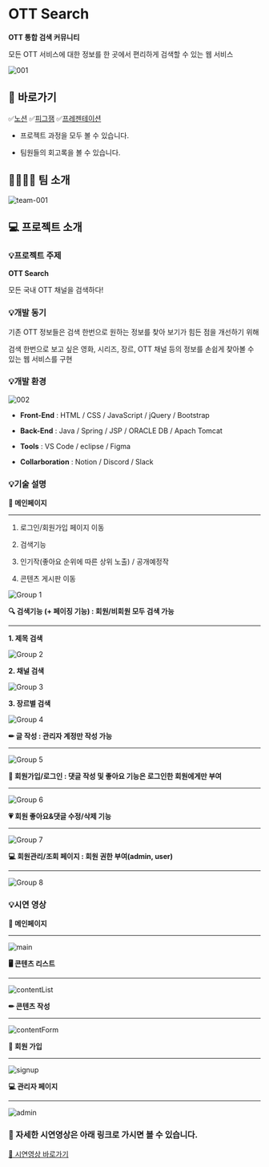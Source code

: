 # OTT Search

  

**OTT 통합 검색 커뮤니티**

  

모든 OTT 서비스에 대한 정보를 한 곳에서 편리하게 검색할 수 있는 웹 서비스

  

![001](https://github.com/suover/ott-search/assets/151433475/2418182d-08b9-40fd-8c9c-268b99a66cb0)

  

## 🔗 바로가기

  

✅[노션](https://www.notion.so/OTT-Search-5afd9d0299a245488349b99b313bf4bf?pvs=21) ✅[피그잼](https://www.figma.com/file/PBlSEU2bxaK0YPAyCmeG0S/OTTSearch?type=whiteboard&node-id=0%3A1&t=WmqYeZXFvIA9XZoq-1) ✅[프레젠테이션](https://www.miricanvas.com/v/12zjvry)

  

- 프로젝트 과정을 모두 볼 수 있습니다.

- 팀원들의 회고록을 볼 수 있습니다.

  

## 👨‍👩‍👧‍👦 팀 소개

  

![team-001](https://github.com/suover/ott-search/assets/151433475/2ecae6fb-025b-4dfe-adc6-adcae996546e)

  

## 💻 프로젝트 소개

  

### 💡프로젝트 주제

  

**OTT Search**

  

모든 국내 OTT 채널을 검색하다!

  

### 💡개발 동기

  

기존 OTT 정보들은 검색 한번으로 원하는 정보를 찾아 보기가 힘든 점을 개선하기 위해

  

검색 한번으로 보고 싶은 영화, 시리즈, 장르, OTT 채널 등의 정보를 손쉽게 찾아볼 수 있는 웹 서비스를 구현

  

### 💡개발 환경

  

<img alt="002" src="https://github.com/suover/ott-search/assets/151433475/5895e3d8-3a92-4491-b19a-803c85058b42">
  

-  **Front-End** : HTML / CSS / JavaScript / jQuery / Bootstrap

-  **Back-End** : Java / Spring / JSP / ORACLE DB / Apach Tomcat

-  **Tools** : VS Code / eclipse / Figma

-  **Collarboration** : Notion / Discord / Slack

  

### 💡기술 설명

  

**📃 메인페이지**

  

---

  

1. 로그인/회원가입 페이지 이동

2. 검색기능

3. 인기작(좋아요 순위에 따른 상위 노출) / 공개예정작

4. 콘텐츠 게시판 이동

  

![Group 1](https://github.com/suover/ott-search/assets/151433475/f7e2047f-ce2f-4f46-8923-9321fba3a886)

  

**🔍 검색기능 (+ 페이징 기능) : 회원/비회원 모두 검색 가능**

  

---

  

**1. 제목 검색**

  

![Group 2](https://github.com/suover/ott-search/assets/151433475/55abc0c4-3783-4b5c-b4ff-19e4030a4912)

  

**2. 채널 검색**

  

![Group 3](https://github.com/suover/ott-search/assets/151433475/1f4b4153-a847-4e01-9130-f82022b48815)

  

**3. 장르별 검색**

  

![Group 4](https://github.com/suover/ott-search/assets/151433475/2b6bc916-85df-467f-8e5c-414de2652b98)

  

**✏ 글 작성 : 관리자 계정만 작성 가능**

  

---

  

![Group 5](https://github.com/suover/ott-search/assets/151433475/c87acb02-37a4-471c-a19a-68389dc7144f)

  

**🙋 회원가입/로그인 : 댓글 작성 및 좋아요 기능은 로그인한 회원에게만 부여**

  

---

  

![Group 6](https://github.com/suover/ott-search/assets/151433475/e7f7eb49-913a-437b-a906-290a4f3dc5ee)

  

**💗 회원 좋아요&댓글 수정/삭제 기능**

  

---

  

![Group 7](https://github.com/suover/ott-search/assets/151433475/5d670b95-9644-4443-bc71-9e003f78babc)

  

**💻 회원관리/조회 페이지 : 회원 권한 부여(admin, user)**

  

---

  

![Group 8](https://github.com/suover/ott-search/assets/151433475/61a02902-39b7-4da0-b498-1e2f58e2e37d)

  

### 💡시연 영상

  

**📃 메인페이지**

  

---

  

![main](https://github.com/suover/ott-search/assets/151433475/82446e0a-3d45-49e2-a8fd-5389423d460b)

  

**🖥️ 콘텐츠 리스트**

  

---

  

![contentList](https://github.com/suover/ott-search/assets/151433475/a7e9d560-8002-433e-b556-9159c6eb267f)

  

**✏ 콘텐츠 작성**

  

---

  

![contentForm](https://github.com/suover/ott-search/assets/151433475/a4bfdc6d-72d1-45c6-b110-f1e7d7038d51)

  

**🙋 회원 가입**

  

---

  

![signup](https://github.com/suover/ott-search/assets/151433475/88d96046-c96a-482f-9b36-676c25da6d9e)

  

**💻 관리자 페이지**

  

---

  

![admin](https://github.com/suover/ott-search/assets/151433475/41e1c42b-0033-4c04-90fe-f88ee1b5a8af)

  

### **🎥 자세한 시연영상은 아래 링크로 가시면 볼 수 있습니다.**

  

[🔗 시연영상 바로가기](https://www.notion.so/OTT-Search-a1f77d2cffba46eba93fb3859723b452?pvs=21)
